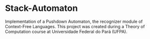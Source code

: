 # Stack-Automaton

Implementation of a Pushdown Automaton, the recognizer module of Context-Free Languages. This project was created during a Theory of Computation course at Universidade Federal do Pará (UFPA).
